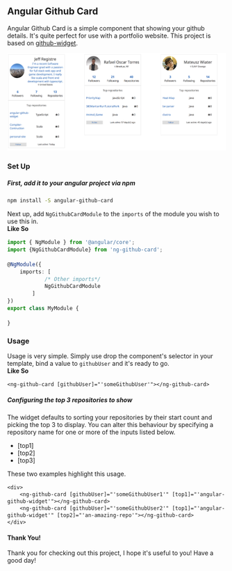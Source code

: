 ## Angular Github Card

Angular Github Card is a simple component that showing your github details. It's quite perfect for
use with a portfolio website. This project is based on [github-widget](https://github.com/surbhioberoi/github-widget). 


![Angular Github Widget Image](./demo-image.png)

### Set Up


##### First, add it to your angular project via npm

```sh
npm install -S angular-github-card
```

Next up, add `NgGithubCardModule` to the `imports` of the module you wish to use this in.   
<b>Like So</b>

```typescript
import { NgModule } from '@angular/core';
import {NgGithubCardModule} from 'ng-github-card';

@NgModule({
    imports: [
            /* Other imports*/
            NgGithubCardModule
        ]
})
export class MyModule {
    
}

```

### Usage

Usage is very simple. Simply use drop the component's selector in your template, bind a value to
`githubUser` and it's ready to go.   
<b>Like So</b>

```angular2html
<ng-github-card [githubUser]="'someGithubUser'"></ng-github-card>
```

##### Configuring the top 3 repositories to show
The widget defaults to sorting your repositories by their start count and picking the top 3 to display.
You can alter this behaviour by specifying a repository name for one or more of the inputs listed below.

* \[top1\]
* \[top2\]
* \[top3\]

These two examples highlight this usage.
```angular2html
<div>
    <ng-github-card [githubUser]="'someGithubUser1'" [top1]="'angular-github-widget'"></ng-github-card>
    <ng-github-card [githubUser]="'someGithubUser2'" [top1]="'angular-github-widget'" [top2]="'an-amazing-repo'"></ng-github-card>
</div>
```

#### Thank You!
Thank you for checking out this project, I hope it's useful to you!
Have a good day!
